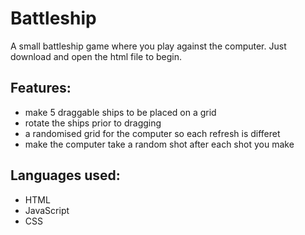 # Battleship

A small battleship game where you play against the computer. Just download and open the html file to begin.

## Features:

- make 5 draggable ships to be placed on a grid
- rotate the ships prior to dragging
- a randomised grid for the computer so each refresh is differet
- make the computer take a random shot after each shot you make


## Languages used:

- HTML
- JavaScript
- CSS
